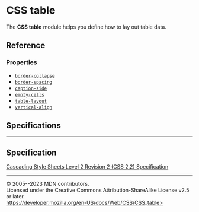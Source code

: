CSS table
=========


The **CSS table** module helps you define how to lay out table data.



Reference
---------



### Properties


-   [`border-collapse`](border-collapse.md)
-   [`border-spacing`](border-spacing.md)
-   [`caption-side`](caption-side.md)
-   [`empty-cells`](empty-cells.md)
-   [`table-layout`](table-layout.md)
-   [`vertical-align`](vertical-align.md)



Specifications
--------------


  -----------------------------------------------------------------------
  Specification
  -----------------------------------------------------------------------
  [Cascading Style Sheets Level 2 Revision 2 (CSS 2.2) Specification\
  ](https://www.w3.org/TR/CSS22/tables.html)

  -----------------------------------------------------------------------



© 2005--2023 MDN contributors.\
Licensed under the Creative Commons Attribution-ShareAlike License v2.5
or later.\
https://developer.mozilla.org/en-US/docs/Web/CSS/CSS_table>

